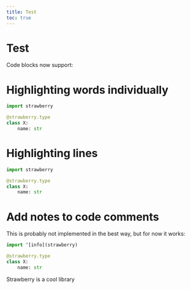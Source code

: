 ```yaml
---
title: Test
toc: true
---
```


# Test

Code blocks now support:

# Highlighting words individually

```python highlight=strawberry,str
import strawberry

@strawberry.type
class X:
    name: str
```

# Highlighting lines

```python lines=1-4
import strawberry

@strawberry.type
class X:
    name: str
```

# Add notes to code comments

This is probably not implemented in the best way, but for now it works:

```python
import ^[info](strawberry)

@strawberry.type
class X:
    name: str
```

<CodeNotes id="info">Strawberry is a cool library</CodeNotes>
